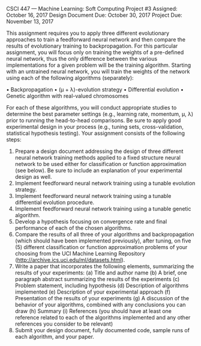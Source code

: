 CSCI 447 — Machine Learning: Soft Computing
Project #3
Assigned: October 16, 2017
Design Document Due: October 30, 2017
Project Due: November 13, 2017

This assignment requires you to apply three different evolutionary approaches to train a feedforward
neural network and then compare the results of evolutionary training to backpropagation. For this particular
assignment, you will focus only on training the weights of a pre-defined neural network, thus the only
difference between the various implementations for a given problem will be the training algorithm.
Starting with an untrained neural network, you will train the weights of the network using each of the
following algorithms (separately):

• Backpropagation
• (µ + λ)-evolution strategy
• Differential evolution
• Genetic algorithm with real-valued chromosomes

For each of these algorithms, you will conduct appropriate studies to determine the best parameter settings
(e.g., learning rate, momentum, µ, λ) prior to running the head-to-head comparisons. Be sure to apply good
experimental design in your process (e.g., tuning sets, cross-validation, statistical hypothesis testing).
Your assignment consists of the following steps:
  1. Prepare a design document addressing the design of three different neural network training methods
    applied to a fixed structure neural network to be used either for classification or function approximation
    (see below). Be sure to include an explanation of your experimental design as well.
  2. Implement feedforward neural network training using a tunable evolution strategy.
  3. Implement feedforward neural network training using a tunable differential evolution procedure.
  4. Implement feedforward neural network training using a tunable genetic algorithm.
  5. Develop a hypothesis focusing on convergence rate and final performance of each of the chosen algorithms.
  6. Compare the results of all three of your algorithms and backpropagation (which should have been
    implemented previously), after tuning, on five (5) different classification or function approximation
    problems of your choosing from the UCI Machine Learning Repository
    (http://archive.ics.uci.edu/ml/datasets.html).
  7. Write a paper that incorporates the following elements, summarizing the results of your experiments:
    (a) Title and author name
    (b) A brief, one paragraph abstract summarizing the results of the experiments
    (c) Problem statement, including hypothesis
    (d) Description of algorithms implemented
    (e) Description of your experimental approach
    (f) Presentation of the results of your experiments
    (g) A discussion of the behavior of your algorithms, combined with any conclusions you can draw
    (h) Summary
    (i) References (you should have at least one reference related to each of the algorithms implemented
        and any other references you consider to be relevant)
  8. Submit your design document, fully documented code, sample runs of each algorithm, and your paper.
